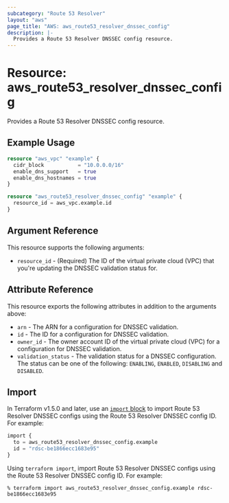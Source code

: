 ```yaml
---
subcategory: "Route 53 Resolver"
layout: "aws"
page_title: "AWS: aws_route53_resolver_dnssec_config"
description: |-
  Provides a Route 53 Resolver DNSSEC config resource.
---
```


# Resource: aws_route53_resolver_dnssec_config

Provides a Route 53 Resolver DNSSEC config resource.

## Example Usage

```terraform
resource "aws_vpc" "example" {
  cidr_block           = "10.0.0.0/16"
  enable_dns_support   = true
  enable_dns_hostnames = true
}

resource "aws_route53_resolver_dnssec_config" "example" {
  resource_id = aws_vpc.example.id
}
```

## Argument Reference

This resource supports the following arguments:

* `resource_id` - (Required) The ID of the virtual private cloud (VPC) that you're updating the DNSSEC validation status for.

## Attribute Reference

This resource exports the following attributes in addition to the arguments above:

* `arn` - The ARN for a configuration for DNSSEC validation.
* `id` - The ID for a configuration for DNSSEC validation.
* `owner_id` - The owner account ID of the virtual private cloud (VPC) for a configuration for DNSSEC validation.
* `validation_status` - The validation status for a DNSSEC configuration. The status can be one of the following: `ENABLING`, `ENABLED`, `DISABLING` and `DISABLED`.

## Import

In Terraform v1.5.0 and later, use an [`import` block](https://developer.hashicorp.com/terraform/language/import) to import  Route 53 Resolver DNSSEC configs using the Route 53 Resolver DNSSEC config ID. For example:

```terraform
import {
  to = aws_route53_resolver_dnssec_config.example
  id = "rdsc-be1866ecc1683e95"
}
```

Using `terraform import`, import  Route 53 Resolver DNSSEC configs using the Route 53 Resolver DNSSEC config ID. For example:

```console
% terraform import aws_route53_resolver_dnssec_config.example rdsc-be1866ecc1683e95
```
